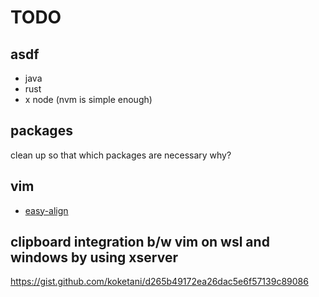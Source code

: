 # TODO

## asdf

- java
- rust
- x node (nvm is simple enough)

## packages

clean up so that which packages are necessary why?

## vim

- [easy-align](https://github.com/junegunn/vim-easy-align)

## clipboard integration b/w vim on wsl and windows by using xserver

https://gist.github.com/koketani/d265b49172ea26dac5e6f57139c89086
